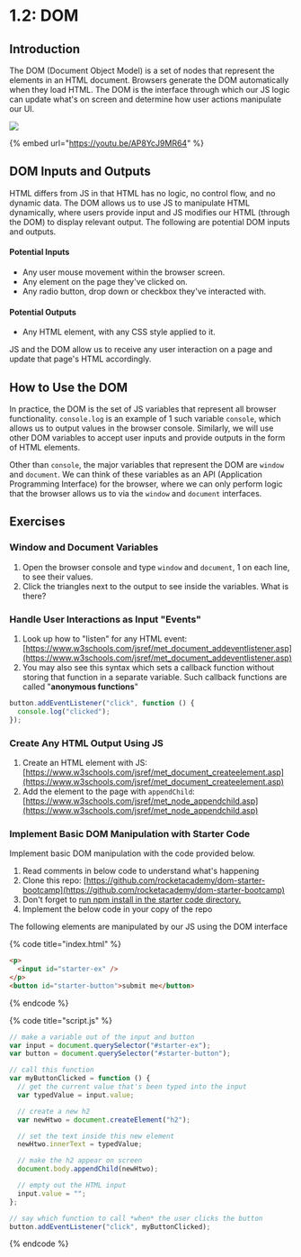 # 1.2: DOM

## Introduction

The DOM (Document Object Model) is a set of nodes that represent the elements in an HTML document. Browsers generate the DOM automatically when they load HTML. The DOM is the interface through which our JS logic can update what's on screen and determine how user actions manipulate our UI.

![](../../.gitbook/assets/img_0018.png)

{% embed url="https://youtu.be/AP8YcJ9MR64" %}

## DOM Inputs and Outputs

HTML differs from JS in that HTML has no logic, no control flow, and no dynamic data. The DOM allows us to use JS to manipulate HTML dynamically, where users provide input and JS modifies our HTML (through the DOM) to display relevant output. The following are potential DOM inputs and outputs.

#### Potential Inputs

- Any user mouse movement within the browser screen.
- Any element on the page they've clicked on.
- Any radio button, drop down or checkbox they've interacted with.

#### Potential Outputs

- Any HTML element, with any CSS style applied to it.

JS and the DOM allow us to receive any user interaction on a page and update that page's HTML accordingly.

## How to Use the DOM

In practice, the DOM is the set of JS variables that represent all browser functionality. `console.log` is an example of 1 such variable `console`, which allows us to output values in the browser console. Similarly, we will use other DOM variables to accept user inputs and provide outputs in the form of HTML elements.

Other than `console`, the major variables that represent the DOM are `window` and `document`. We can think of these variables as an API (Application Programming Interface) for the browser, where we can only perform logic that the browser allows us to via the `window` and `document` interfaces.

## Exercises

### Window and Document Variables

1. Open the browser console and type `window` and `document`, 1 on each line, to see their values.
2. Click the triangles next to the output to see inside the variables. What is there?

### Handle User Interactions as Input "Events"

1. Look up how to "listen" for any HTML event: [https://www.w3schools.com/jsref/met_document_addeventlistener.asp](https://www.w3schools.com/jsref/met_document_addeventlistener.asp)
2. You may also see this syntax which sets a callback function without storing that function in a separate variable. Such callback functions are called "**anonymous functions**"

```javascript
button.addEventListener("click", function () {
  console.log("clicked");
});
```

### Create Any HTML Output Using JS

1. Create an HTML element with JS: [https://www.w3schools.com/jsref/met_document_createelement.asp](https://www.w3schools.com/jsref/met_document_createelement.asp)
2. Add the element to the page with `appendChild`: [https://www.w3schools.com/jsref/met_node_appendchild.asp](https://www.w3schools.com/jsref/met_node_appendchild.asp)

### Implement Basic DOM Manipulation with Starter Code

Implement basic DOM manipulation with the code provided below.

1. Read comments in below code to understand what's happening
2. Clone this repo: [https://github.com/rocketacademy/dom-starter-bootcamp](https://github.com/rocketacademy/dom-starter-bootcamp)
3. Don't forget to [run npm install in the starter code directory.](broken-reference)
4. Implement the below code in your copy of the repo

The following elements are manipulated by our JS using the DOM interface

{% code title="index.html" %}

```html
<p>
  <input id="starter-ex" />
</p>
<button id="starter-button">submit me</button>
```

{% endcode %}

{% code title="script.js" %}

```js
// make a variable out of the input and button
var input = document.querySelector("#starter-ex");
var button = document.querySelector("#starter-button");

// call this function
var myButtonClicked = function () {
  // get the current value that's been typed into the input
  var typedValue = input.value;

  // create a new h2
  var newHtwo = document.createElement("h2");

  // set the text inside this new element
  newHtwo.innerText = typedValue;

  // make the h2 appear on screen
  document.body.appendChild(newHtwo);

  // empty out the HTML input
  input.value = "";
};

// say which function to call *when* the user clicks the button
button.addEventListener("click", myButtonClicked);
```

{% endcode %}

